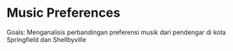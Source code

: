 # Music Preferences
Goals: Menganalisis perbandingan preferensi musik dari pendengar di kota Springfield dan Shellbyville
